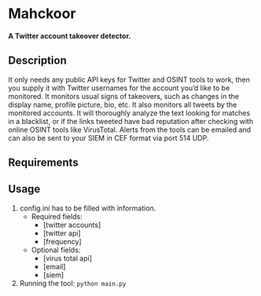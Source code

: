 # Mahckoor
#### A Twitter account takeover detector.
## Description
It only needs any public API keys for Twitter and OSINT tools to work, then you supply it with Twitter usernames for the account you’d like to be monitored.
It monitors usual signs of takeovers, such as changes in the display name, profile picture, bio, etc.
It also monitors all tweets by the monitored accounts. It will thoroughly analyze the text looking for matches in a blacklist, or if the links tweeted have bad reputation after checking with online OSINT tools like VirusTotal.
Alerts from the tools can be emailed and can also be sent to your SIEM in CEF format via port 514 UDP.
## Requirements
## Usage
1. config.ini has to be filled with information.
   - Required fields:
     - [twitter accounts]
     - [twitter api]
     - [frequency]
   - Optional fields:
     - [virus total api]
     - [email]
     - [siem]
2. Running the tool:
   ```python main.py```
